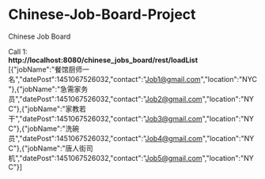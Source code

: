 # Chinese-Job-Board-Project
Chinese Job Board

Call 1:</br>
<b>http://localhost:8080/chinese_jobs_board/rest/loadList</b> <br>
[{"jobName":"餐馆厨师一名","datePost":1451067526032,"contact":"Job1@gmail.com","location":"NYC"},{"jobName":"急需家务员","datePost":1451067526032,"contact":"Job2@gmail.com","location":"NYC"},{"jobName":"家教若干","datePost":1451067526032,"contact":"Job3@gmail.com","location":"NYC"},{"jobName":"洗碗员","datePost":1451067526032,"contact":"Job4@gmail.com","location":"NYC"},{"jobName":"唐人街司机","datePost":1451067526032,"contact":"Job5@gmail.com","location":"NYC"}]
